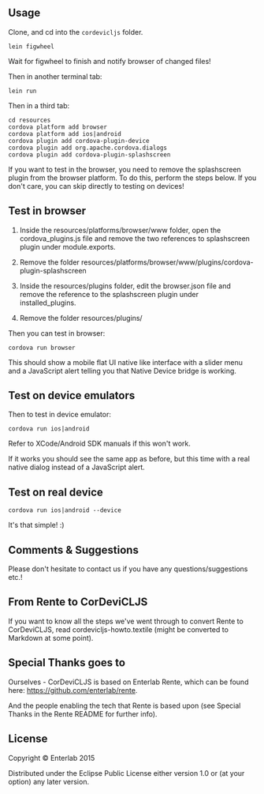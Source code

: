 ## Usage

Clone, and cd into the `cordevicljs` folder.

```
lein figwheel
```

Wait for figwheel to finish and notify browser of changed files!

Then in another terminal tab:

```
lein run
```

Then in a third tab:

```
cd resources
cordova platform add browser
cordova platform add ios|android
cordova plugin add cordova-plugin-device
cordova plugin add org.apache.cordova.dialogs
cordova plugin add cordova-plugin-splashscreen
```

If you want to test in the browser, you need to remove the splashscreen plugin from the browser platform. To do this, perform the steps below. If you don't care, you can skip directly to testing on devices!

## Test in browser

1. Inside the resources/platforms/browser/www folder, open the cordova_plugins.js file and remove the two references to splashscreen plugin under module.exports.

2. Remove the folder resources/platforms/browser/www/plugins/cordova-plugin-splashscreen

3. Inside the resources/plugins folder, edit the browser.json file and remove the reference to the splashscreen plugin under installed_plugins.

4. Remove the folder resources/plugins/

Then you can test in browser:

```
cordova run browser
```

This should show a mobile flat UI native like interface with a slider menu and a JavaScript alert telling you that Native Device bridge is working.

## Test on device emulators

Then to test in device emulator:

```
cordova run ios|android
```

Refer to XCode/Android SDK manuals if this won't work.

If it works you should see the same app as before, but this time with a real native dialog instead of a JavaScript alert.

## Test on real device

```
cordova run ios|android --device
```

It's that simple! :)

## Comments & Suggestions

Please don't hesitate to contact us if you have any questions/suggestions etc.!

## From Rente to CorDeviCLJS

If you want to know all the steps we've went through to convert Rente to CorDeviCLJS, read cordevicljs-howto.textile (might be converted to Markdown at some point).

## Special Thanks goes to

Ourselves - CorDeviCLJS is based on Enterlab Rente, which can be found here:
https://github.com/enterlab/rente.

And the people enabling the tech that Rente is based upon (see Special Thanks in the Rente README for further info).

## License

Copyright © Enterlab 2015

Distributed under the Eclipse Public License either version 1.0 or (at
your option) any later version.
